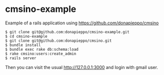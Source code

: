 cmsino-example
==============

Example of a rails application using 
https://github.com/donapieppo/cmsino 


    $ git clone git@github.com:donapieppo/cmsino-example.git
    $ cd cmsino-example
    $ git clone git@github.com:donapieppo/cmsino.git
    $ bundle install 
    $ bundle exec rake db:schema:load
    $ rake cmsino:users:create_admin
    $ rails server

Then you can visit the usual http://127.0.0.1:3000
and login with gmail user.

